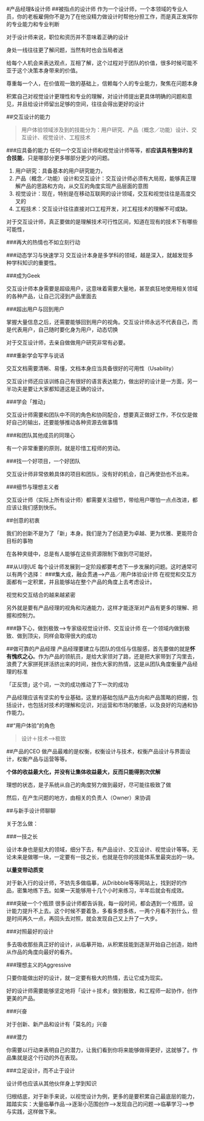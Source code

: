#产品经理&设计师
##被指点的设计师
作为一个设计师，一个本领域的专业人员，你的老板雇佣你不是为了在他没精力做设计时帮他分担工作，而是真正发挥你的专业能力和专业判断

对于设计师来说，职位和资历并不意味着正确的设计

身处一线往往更了解问题，当然有时也会当局者迷

给每个人机会来表达观点，互相了解，这个过程对于团队的价值，很多时候可能不亚于这个决策本身带来的价值。

尊重每一个人，在价值观一致的基础上，信赖每个人的专业能力，聚焦在问题本身

积累自己对视觉设计更理性和专业的理解，对设计师提出更具体明确的问题和意见，并且给设计师留出足够的空间，往往会得出更好的设计

##交互设计的能力
> 用户体验领域涉及到的技能分为：用户研究、产品（概念／功能）设计、交互设计、视觉设计、工程技术

###应具备的能力
任何一个交互设计师和视觉设计师等等，都**应该具有整体的复合技能**，只是哪部分更多哪部分更少的问题。

1. 用户研究：具备基本的用户研究能力，
2. 产品（概念／功能）设计和交互设计：交互设计师必须有大局观，能够真正理解产品的思路和方向，从交互的角度实现产品层面的意图
3. 视觉设计：现在，特别是在移动互联网的设计领域，交互和视觉往往是高度交叉的
4. 工程技术：交互设计往往直接对口工程开发，对工程技术的理解不可或缺。

对于交互设计师，真正要做的是理解技术可行性区间，知道在现有的技术下有哪些可能性，

###再大的热情也不如立刻行动

###动态学习与快速学习
交互设计本身是多学科的领域，越是深入，就越发现多种学科知识的重要性。

###成为Geek

交互设计师本身需要是超级用户，这意味着需要大量地，甚至疯狂地使用相关领域的各种产品，让自己沉浸到产品里面去

###超出用户与回到用户

掌握大量信息之后，还需要能够回到用户的视角。交互设计师永远不代表自己，而是代表用户，自己随时要化身为用户，动态切换

对于交互设计师，去亲自做做用户研究非常有必要。

###重新学会写字与说话

交互文档需要清晰、易懂，文档本身应当具备很好的可用性（Usability）

交互设计师还应该训练自己有很好的语言表达能力，做出好的设计是一方面，另一半功夫是要让大家都知道这是正确的设计。

###学会「推动」

交互设计师需要和团队中不同的角色和协同配合，想要真正做好工作，不仅仅是做好自己的输出，还要能够推动各种资源去做事情

###和团队其他成员的同理心

有一个非常重要的原则，就是珍惜工程师的劳动。

###找一个好项目，一个好团队

交互设计师非常依赖具体的项目和团队，没有好的机会，自己再使劲也不出来。

###细节与理想主义者

交互设计师（实际上所有设计师）都需要关注细节，带给用户哪怕一点点改进，都应该让我们感到快乐。

##创意的初衷

我们的创新不是为了「新」本身。我们是为了创造更为卓越、更为优雅、更能符合目标的事物

在各种夹缝中，总是有人能够在这些资源限制下做到尽可能好。

##从UI到UE
每个设计师发展到一定阶段都要考虑下一步发展的问题。这时通常可以有两个选择：
###集大成，融会贯通—>产品／用户体验设计师
在视觉和交互方面都有一定积累，并且能够站在整个产品的角度上去考虑设计。

视觉和交互结合的越来越紧密

另外就是要有产品经理的视角和沟通能力，这样才能逐渐对产品有更多的理解、把握和控制力。

###静下心，做到极致—>专家级视觉设计师、交互设计师
在一个领域内做到极致、做到顶尖，同样会取得很大的成功

##做可靠的产品经理
产品经理要建立与团队的信任与信服感，首先要做的就是**怀有愧疚之心**。作为产品的领航员，是给大家领对了路，还是把大家带到了沟里去，浪费了大家拼死拼活挤出来的时间，挫伤大家的热情，这是从团队角度衡量产品经理的标准

「正反馈」这个词，一次的成功推动了下一次的成功

产品经理应该有坚实的专业基础，这里的基础包括产品方向和产品策略的把握，包括设计，也包括对技术的理解和见识，对运营和市场的敏感，以及良好的沟通和协作能力。

##“用户体验”的角色

> 设计＋技术—>极致

##产品的CEO
做产品最难的是权衡，权衡设计与技术，权衡产品设计与界面设计，权衡产品与运营等等。

**个体的收益最大化，并没有让集体收益最大，反而只能得到次优解**

理想的状态，是子系统从自己的角度努力做到最好，尽可能往极致了做

然后，在产生问题的地方，由相关的负责人（Owner）来协调

##与新手设计师聊聊

关于怎么做：

###一技之长

设计本身也是挺大的领域，细分下去，有产品设计、交互设计、视觉设计等等。无论未来是做哪一块，一定要有一技之长，也就是在你的技能体系里最突出的一块。

**以量变带动质变**

对于新入行的设计师，不妨先多做临摹，从Dribbble等等网站上，找到好的作品，密集地练下去。如果一天能够用十几个小时来练习，半年后就会有成效。

###突破一个个瓶颈
很多设计师都告诉我，每一段时间，都会遇到一个瓶颈，设计能力提升不上去。这个时候不要着急，多看多想多练，一两个月看不到什么，但是时间再久一点，再回头去对照，就会发现自己又上升了一大步。

###对照最好的设计

多去吸收那些真正好的设计，从临摹开始，从积累技能到逐渐开始自己创造，始终从作品的角度向最好的看齐。

###理想主义的Aggressive

只要你能做出好的设计，就一定要有极大的热情，去让它成为现实。

好的设计师需要能够坚定地将「设计＋技术」做到极致，和工程师一起协作，创作更美的产品。

###兴奋

对于创新、新产品和设计有「莫名的」兴奋

###潜力

你需要以行动来表明自己的潜力，让我们看到你将来能够做得更好，这就够了。作品集就是这个行动的外在表现。

###立足设计，而不止于设计

设计师也应该从其他伙伴身上学到知识

归根结底，对于新手来说，以视觉设计为例，更多的是要积累自己最底层的能力，踏踏实实：大量临摹作品—>逐渐小范围创作—>发现自己的问题—>临摹学习—>参与实践，这样做下来。